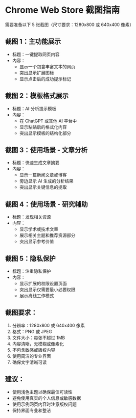 # Chrome Web Store 截图指南

需要准备以下 5 张截图（尺寸要求：1280x800 或 640x400 像素）

## 截图 1：主功能展示
- 标题：一键提取网页内容
- 内容：
  * 显示一个包含丰富文本的网页
  * 突出显示扩展图标
  * 显示点击后的成功提示标记
  
## 截图 2：模板格式展示
- 标题：AI 分析提示模板
- 内容：
  * 在 ChatGPT 或其他 AI 平台中
  * 显示粘贴后的格式化内容
  * 突出显示模板的结构化部分

## 截图 3：使用场景 - 文章分析
- 标题：快速生成文章摘要
- 内容：
  * 显示一篇新闻文章或博客
  * 旁边显示 AI 生成的分析结果
  * 突出显示关键信息的提取

## 截图 4：使用场景 - 研究辅助
- 标题：发现相关资源
- 内容：
  * 显示学术或技术文章
  * 展示相关主题和推荐资源部分
  * 突出显示参考价值

## 截图 5：隐私保护
- 标题：注重隐私保护
- 内容：
  * 显示扩展的权限设置页面
  * 突出显示仅需要最小必要权限
  * 展示离线工作模式

## 截图要求：
1. 分辨率：1280x800 或 640x400 像素
2. 格式：PNG 或 JPEG
3. 文件大小：每张不超过 1MB
4. 内容清晰，无模糊或像素化
5. 不包含敏感或版权内容
6. 使用简洁的专业界面
7. 确保文字清晰可读

## 建议：
- 使用浅色主题以确保最佳可读性
- 避免使用真实的个人信息或敏感数据
- 使用示例网页内容时注意版权问题
- 保持界面专业和整洁
